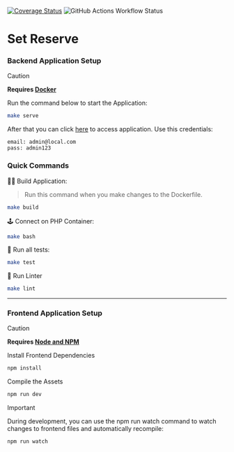 [![Coverage Status](https://coveralls.io/repos/github/kayobruno/minha-quadra/badge.svg?branch=main)](https://coveralls.io/github/kayobruno/minha-quadra?branch=main)
![GitHub Actions Workflow Status](https://img.shields.io/github/actions/workflow/status/kayobruno/minha-quadra/app.yaml)

# Set Reserve


### Backend Application Setup
> [!CAUTION]
> **Requires [Docker](https://www.docker.com/)**

Run the command below to start the Application:
```bash
make serve
```

After that you can click [here](http://localhost) to access application.
Use this credentials:
```
email: admin@local.com
pass: admin123
```

### Quick Commands


👨‍💻 Build Application:
> Run this command when you make changes to the Dockerfile.
```bash
make build
```

🕹️ Connect on PHP Container:

```bash
make bash
```

🧪 Run all tests:
```bash
make test
```

📐 Run Linter
```bash
make lint
```
---


### Frontend Application Setup
> [!CAUTION]
> **Requires [Node and NPM](https://nodejs.org/)**

Install Frontend Dependencies
```bash
npm install
```

Compile the Assets
```bash
npm run dev
```

> [!IMPORTANT]
> During development, you can use the npm run watch command to watch changes to frontend files and automatically recompile:
```bash
npm run watch
```
